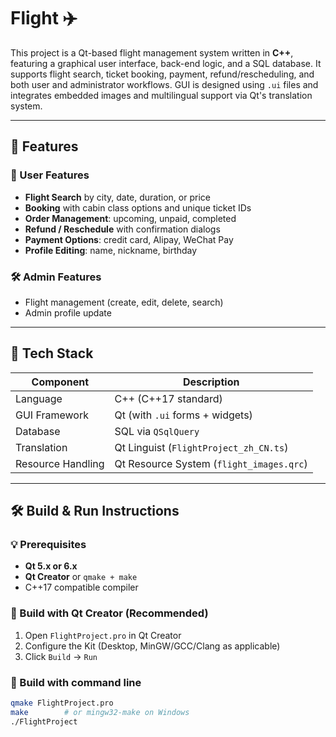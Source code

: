 # Flight ✈️

This project is a Qt-based flight management system written in **C++**, featuring a graphical user interface, back-end logic, and a SQL database. It supports flight search, ticket booking, payment, refund/rescheduling, and both user and administrator workflows. GUI is designed using `.ui` files and integrates embedded images and multilingual support via Qt's translation system.

---

## 🚀 Features

### 👤 User Features

- **Flight Search** by city, date, duration, or price
- **Booking** with cabin class options and unique ticket IDs
- **Order Management**: upcoming, unpaid, completed
- **Refund / Reschedule** with confirmation dialogs
- **Payment Options**: credit card, Alipay, WeChat Pay
- **Profile Editing**: name, nickname, birthday

### 🛠️ Admin Features

- Flight management (create, edit, delete, search)
- Admin profile update

---

## 🧱 Tech Stack

| Component         | Description                    |
|------------------|--------------------------------|
| Language          | C++ (C++17 standard)            |
| GUI Framework     | Qt (with `.ui` forms + widgets) |
| Database          | SQL via `QSqlQuery`             |
| Translation       | Qt Linguist (`FlightProject_zh_CN.ts`) |
| Resource Handling | Qt Resource System (`flight_images.qrc`) |

---

## 🛠️ Build & Run Instructions

### 💡 Prerequisites

- **Qt 5.x or 6.x**
- **Qt Creator** or `qmake + make`
- C++17 compatible compiler

### 🔧 Build with Qt Creator (Recommended)

1. Open `FlightProject.pro` in Qt Creator
2. Configure the Kit (Desktop, MinGW/GCC/Clang as applicable)
3. Click `Build` → `Run`

### 🔧 Build with command line

```bash
qmake FlightProject.pro
make        # or mingw32-make on Windows
./FlightProject
